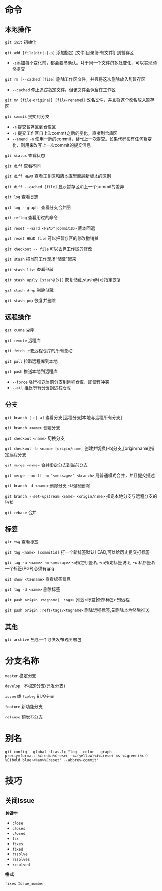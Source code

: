 # 命令

## 本地操作

`git init` 初始化

`git add [file|dir|.|-p]` 添加指定 [文件|目录|所有文件|] 到暂存区

- `-p`添加每个变化前，都会要求确认。对于同一个文件的多处变化，可以实现颁奖提交

`git rm [--cached][file]` 删除工作区文件，并且将这次删除放入到暂存区

- `--cached` 停止追踪指定文件，但该文件会保留在工作区

`git mv [file-original] [file-renamed]` 改名文件，并且将这个改名放入暂存区

`git commit` 提交到分支

- `-m` 提交暂存区到仓库区
- `-a` 提交工作区自上次commit之后的变化，直接到仓库区
- `--amend -m` 使用一新的commit，替代上一次提交。如果代码没有任何新变化，则用来改写上一次commit的提交信息

`git status` 查看状态

`git diff` 查看不同

`git diff HEAD` 查看工作区和版本库里面最新版本的区别

`git diff --cached [file]` 显示暂存区和上一个commit的差异

`git log` 查看日志

`git log --graph ` 查看分支合并图

`git reflog` 查看用过的命令

`git reset --hard <HEAD^|commitID>` 版本回退

`git reset HEAD file` 可以把暂存区的修改撤销掉

`git checkout -- file` 可以丢弃工作区的修改

`git stash` 把当前工作现场“储藏”起来

`git stash list` 查看储藏

`git stash apply [stash@{x}]` 恢复储藏,stash@{x}指定恢复

`git stash drop` 删除储藏

`git stash pop` 恢复并删除

## 远程操作

`git clone` 克隆

`git remote` 远程库

`git fetch` 下载远程仓库的所有变动

`git pull` 拉取远程库到本地

`git push` 推送本地到远程库

- `--force` 强行推送当前分支到远程仓库，即使有冲突
- `--all` 推送所有分支到远程仓库

## 分支

`git branch [-r|-a]` 查看分支[远程分支|本地与远程所有分支]

`git branch <name>` 创建分支

`git checkout <name>` 切换分支

`git checkout -b <name> [origin/name]` 创建并切换(-b)分支,[origin/name]指定远程分支

`git merge <name>` 合并指定分支到当前分支

`git merge --no-ff -m "<message>" <branch>` 用普通模式合并，并且提交描述

`git branch -d <name>` 删除分支,-D强制删除

`git branch --set-upstream <name> <origin/name>` 指定本地分支与远程分支的链接

`git rebase` 合并

## 标签

`git tag` 查看标签

`git tag <name> [commitid]` 打一个新标签默认HEAD,可以给历史提交打标签

`git tag -a <name> -m <message>` -a指定标签名, -m指定标签说明, -s 私钥签名一个标签(PGP)必须有gpg

`git show <tagname>` 查看标签信息

`git tag -d <name>` 删除标签

`git push origin <tagname|--tags>` 推送<标签|全部标签>到远程

`git push origin :refs/tags/<tagname>` 删除远程标签,先删除本地然后推送

## 其他

`git archive` 生成一个可供发布的压缩包



# 分支名称

`master` 稳定分支

`develop ` 不稳定分支(开发分支)

`issue` 或 `fixbug` BUG分支

`feature` 新功能分支

`release` 预发布分支



# 别名

`git config --global alias.lg "log --color --graph --pretty=format:'%Cred%h%Creset -%C(yellow)%d%Creset %s %Cgreen(%cr) %C(bold blue)<%an>%Creset' --abbrev-commit"`



# 技巧

## 关闭Issue

**关键字**

- `close`
- `closes`
- `closed`
- `fix`
- `fixes`
- `fixed`
- `resolve`
- `resolves`
- `resolved`

**格式**

`fixes Issue_number`